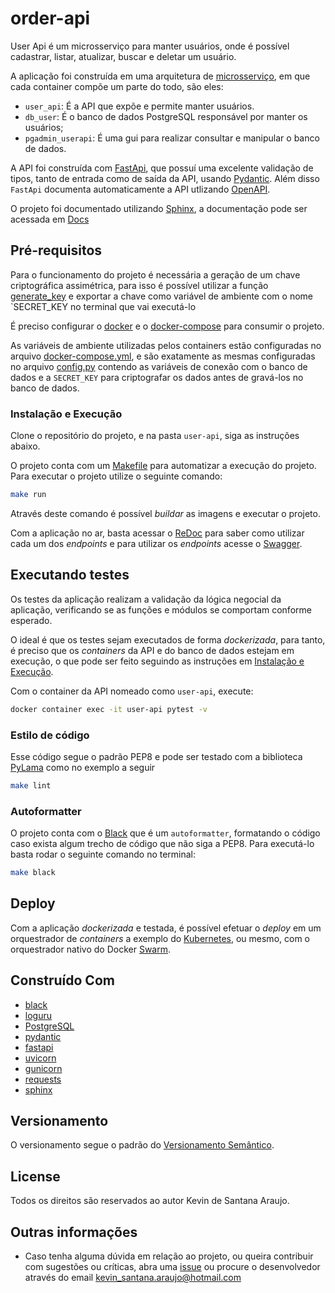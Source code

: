 # order-api

User Api é um microsserviço para manter usuários, onde é possível cadastrar, listar, atualizar, buscar e deletar um usuário.

A aplicação foi construída em uma arquitetura de [microsserviço](https://martinfowler.com/articles/microservices.html), em que cada container compõe um parte do todo, são eles:

* `user_api`: É a API que expõe e permite manter usuários.
* `db_user`: É o banco de dados PostgreSQL responsável por manter os usuários;
* `pgadmin_userapi`: É uma gui para realizar consultar e manipular o banco de dados.

A API foi construída com [FastApi](https://fastapi.tiangolo.com/), que possuí uma excelente validação de tipos, tanto de entrada como de saída da API, usando [Pydantic](https://pydantic-docs.helpmanual.io/). Além disso `FastApi` documenta automaticamente a API utlizando [OpenAPI](https://github.com/OAI/OpenAPI-Specification).

O projeto foi documentado utilizando [Sphinx](https://www.sphinx-doc.org/en/master/), a documentação pode ser acessada em [Docs](http://localhost:7000/)

## Pré-requisitos

Para o funcionamento do projeto é necessária a geração de um chave criptográfica assimétrica, para isso é possível utilizar a função [generate_key](user-api/user_api/utlis/cryptography.py) e exportar a chave como variável de ambiente com o nome `SECRET_KEY no terminal que vai executá-lo

É preciso configurar o [docker](https://docs.docker.com/) e o [docker-compose](https://docs.docker.com/compose/) para consumir o projeto.

As variáveis de ambiente utilizadas pelos containers estão configuradas no arquivo [docker-compose.yml](docker-compose.yml), e são exatamente as mesmas configuradas no arquivo [config.py](order-api/order_api/config.py) contendo as variáveis de conexão com o banco de dados e a `SECRET_KEY` para criptografar os dados antes de gravá-los no banco de dados.

### Instalação e Execução

Clone o repositório do projeto, e na pasta `user-api`, siga as instruções abaixo.

O projeto conta com um [Makefile](https://en.wikipedia.org/wiki/Make_(software)#Makefile) para automatizar a execução do projeto. Para executar o projeto utilize o seguinte comando:

```bash
make run
```

Através deste comando é possível _buildar_ as imagens e executar o projeto.

Com a aplicação no ar, basta acessar o [ReDoc](http://localhost:7000/v1/docs) para saber como utilizar cada um dos *endpoints* e para utilizar os *endpoints* acesse o [Swagger](http://localhost:7000/v1/swagger).

## Executando testes

Os testes da aplicação realizam a validação da lógica negocial da aplicação, verificando se as funções e módulos se comportam conforme esperado.

O ideal é que os testes sejam executados de forma _dockerizada_, para tanto,  é preciso que os _containers_ da API e do banco de dados estejam em execução, o que pode ser feito seguindo as instruções em [Instalação e Execução]().

Com o container da API nomeado como `user-api`, execute:

```bash
docker container exec -it user-api pytest -v
```

### Estilo de código

Esse código segue o padrão PEP8 e pode ser testado com a biblioteca [PyLama](https://github.com/klen/pylama) como no exemplo a seguir

```bash
make lint
```

### Autoformatter

O projeto conta com o [Black](https://github.com/psf/black) que é um `autoformatter`, formatando o código caso exista algum trecho de código que não siga a PEP8. Para executá-lo basta rodar o seguinte comando no terminal:

```bash
make black
```

## Deploy

Com a aplicação _dockerizada_ e testada, é possível efetuar o _deploy_ em um orquestrador de _containers_ a exemplo do [Kubernetes](https://kubernetes.io/pt/), ou mesmo, com o orquestrador nativo do Docker [Swarm](https://docs.docker.com/engine/swarm/).

## Construído Com

* [black](https://github.com/psf/black)
* [loguru](https://github.com/Delgan/loguru)
* [PostgreSQL](https://www.postgresql.org/)
* [pydantic](https://pydantic-docs.helpmanual.io)
* [fastapi](https://fastapi.tiangolo.com)
* [uvicorn](https://www.uvicorn.org)
* [gunicorn](https://gunicorn.org)
* [requests](https://requests.readthedocs.io/en/master/)
* [sphinx](https://www.sphinx-doc.org/en/master/)

## Versionamento

O versionamento segue o padrão do [Versionamento Semântico](http://semver.org/).

## License

Todos os direitos são reservados ao autor Kevin de Santana Araujo.

## Outras informações

* Caso tenha alguma dúvida em relação ao projeto, ou queira contribuir com sugestões ou críticas, abra uma [issue]() ou procure o desenvolvedor através do email kevin_santana.araujo@hotmail.com
